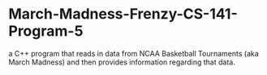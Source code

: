 # March-Madness-Frenzy-CS-141-Program-5
a C++ program that reads in data from NCAA Basketball Tournaments (aka March Madness) and then provides information regarding that data.
